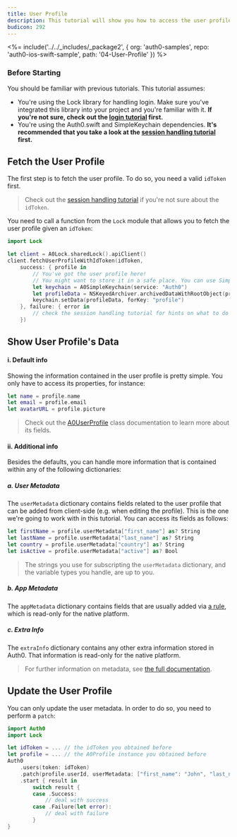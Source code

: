 ```yaml
---
title: User Profile
description: This tutorial will show you how to access the user profile from within your app, as well as how to update it.
budicon: 292
---
```


<%= include('../../_includes/_package2', {
  org: 'auth0-samples',
  repo: 'auth0-ios-swift-sample',
  path: '04-User-Profile'
}) %>

### Before Starting

You should be familiar with previous tutorials. This tutorial assumes:

- You're using the Lock library for handling login. Make sure you've integrated this library into your project and you're familiar with it. **If you're not sure, check out the [login tutorial](01-login) first.**
- You're using the Auth0.swift and SimpleKeychain dependencies. **It's recommended that you take a look at the [session handling tutorial](03-session-handling) first.**

## Fetch the User Profile

The first step is to fetch the user profile. To do so, you need a valid `idToken` first.

> Check out the [session handling tutorial](03-session-handling) if you're not sure about the `idToken`.

You need to call a function from the `Lock` module that allows you to fetch the user profile given an `idToken`:

```swift
import Lock
```

```swift
let client = A0Lock.sharedLock().apiClient()
client.fetchUserProfileWithIdToken(idToken,
    success: { profile in
        // You've got the user profile here!
        // You might want to store it in a safe place. You can use SimpleKeychain:
        let keychain = A0SimpleKeychain(service: "Auth0")
        let profileData = NSKeyedArchiver.archivedDataWithRootObject(profile)
        keychain.setData(profileData, forKey: "profile")
    }, failure: { error in
        // check the session handling tutorial for hints on what to do in case of a failure
    })
```

## Show User Profile's Data

#### i. Default info

Showing the information contained in the user profile is pretty simple. You only have to access its properties, for instance:

```swift
let name = profile.name
let email = profile.email
let avatarURL = profile.picture
```

> Check out the [A0UserProfile](https://github.com/auth0/Lock.iOS-OSX/blob/master/Pod/Classes/Core/A0UserProfile.h) class documentation to learn more about its fields.

#### ii. Additional info

Besides the defaults, you can handle more information that is contained within any of the following dictionaries:

##### a. User Metadata

The `userMetadata` dictionary contains fields related to the user profile that can be added from client-side (e.g. when editing the profile). This is the one we're going to work with in this tutorial. You can access its fields as follows:

```swift
let firstName = profile.userMetadata["first_name"] as? String
let lastName = profile.userMetadata["last_name"] as? String
let country = profile.userMetadata["country"] as? String
let isActive = profile.userMetadata["active"] as? Bool
```

> The strings you use for subscripting the `userMetadata` dictionary, and the variable types you handle, are up to you.

##### b. App Metadata

The `appMetadata` dictionary contains fields that are usually added via [a rule](06-rules), which is read-only for the native platform.

##### c. Extra Info

The `extraInfo` dictionary contains any other extra information stored in Auth0. That information is read-only for the native platform.

> For further information on metadata, see [the full documentation](/rules/metadata-in-rules).

## Update the User Profile

You can only update the user metadata. In order to do so, you need to perform a `patch`:

```swift
import Auth0
import Lock
```

```swift
let idToken = ... // the idToken you obtained before
let profile = ... // the A0Profile instance you obtained before
Auth0
    .users(token: idToken)
    .patch(profile.userId, userMetadata: ["first_name": "John", "last_name": "Appleseed", "country": "Canada"]
    .start { result in
        switch result {
        case .Success:
            // deal with success
        case .Failure(let error):
            // deal with failure
        }
}
```
